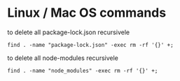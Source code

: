 # Linux / Mac OS commands

to delete all package-lock.json recursivele

`find . -name "package-lock.json" -exec rm -rf '{}' +;`

to delete all node-modules recursivele

`find . -name "node_modules" -exec rm -rf '{}' +;`